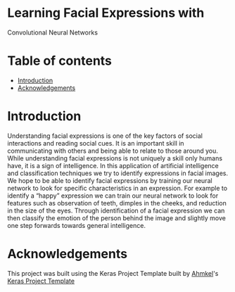 ﻿# Learning Facial Expressions with
Convolutional Neural Networks

# Table of contents

- [Introduction](#introduction)
- [Acknowledgements](#acknowledgements)


# Introduction
Understanding facial expressions is one of the key factors of social interactions and reading social cues. It is an important skill in communicating with others and being able to relate to those around you. While understanding facial expressions is not uniquely a skill only humans have, it is a sign of intelligence. In this application of artificial intelligence and classification techniques we try to identify expressions in facial images. We hope to be able to identify facial expressions by training our neural network to look for specific characteristics in an expression. For example to identify a “happy” expression we can train our neural network to look for features such as observation of teeth, dimples in the cheeks, and reduction in the size of the eyes. Through identification of a facial expression we can then classify the emotion of the person behind the image and slightly move one step forwards towards general intelligence.

# Acknowledgements
This project was built using the Keras Project Template built by [Ahmkel](https://github.com/Ahmkel)'s [Keras Project Template](https://github.com/Ahmkel/Keras-Project-Template)
